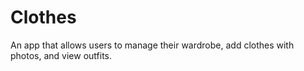 # Clothes
An app that allows users to manage their wardrobe, add clothes with photos, and view outfits.
